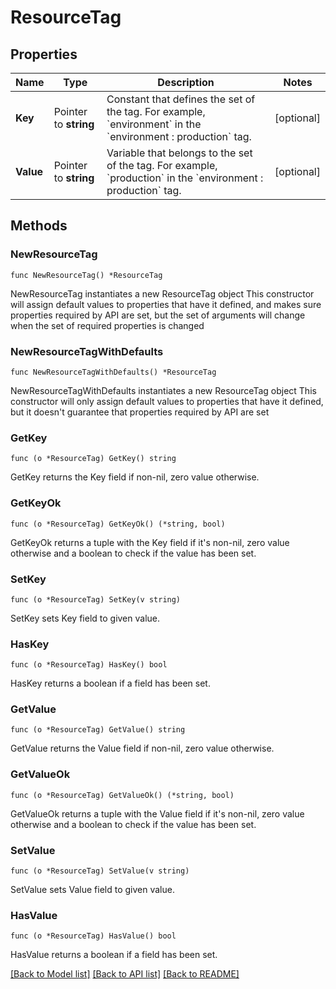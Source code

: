 # ResourceTag

## Properties

Name | Type | Description | Notes
------------ | ------------- | ------------- | -------------
**Key** | Pointer to **string** | Constant that defines the set of the tag. For example, &#x60;environment&#x60; in the &#x60;environment : production&#x60; tag. | [optional] 
**Value** | Pointer to **string** | Variable that belongs to the set of the tag. For example, &#x60;production&#x60; in the &#x60;environment : production&#x60; tag. | [optional] 

## Methods

### NewResourceTag

`func NewResourceTag() *ResourceTag`

NewResourceTag instantiates a new ResourceTag object
This constructor will assign default values to properties that have it defined,
and makes sure properties required by API are set, but the set of arguments
will change when the set of required properties is changed

### NewResourceTagWithDefaults

`func NewResourceTagWithDefaults() *ResourceTag`

NewResourceTagWithDefaults instantiates a new ResourceTag object
This constructor will only assign default values to properties that have it defined,
but it doesn't guarantee that properties required by API are set

### GetKey

`func (o *ResourceTag) GetKey() string`

GetKey returns the Key field if non-nil, zero value otherwise.

### GetKeyOk

`func (o *ResourceTag) GetKeyOk() (*string, bool)`

GetKeyOk returns a tuple with the Key field if it's non-nil, zero value otherwise
and a boolean to check if the value has been set.

### SetKey

`func (o *ResourceTag) SetKey(v string)`

SetKey sets Key field to given value.

### HasKey

`func (o *ResourceTag) HasKey() bool`

HasKey returns a boolean if a field has been set.
### GetValue

`func (o *ResourceTag) GetValue() string`

GetValue returns the Value field if non-nil, zero value otherwise.

### GetValueOk

`func (o *ResourceTag) GetValueOk() (*string, bool)`

GetValueOk returns a tuple with the Value field if it's non-nil, zero value otherwise
and a boolean to check if the value has been set.

### SetValue

`func (o *ResourceTag) SetValue(v string)`

SetValue sets Value field to given value.

### HasValue

`func (o *ResourceTag) HasValue() bool`

HasValue returns a boolean if a field has been set.

[[Back to Model list]](../README.md#documentation-for-models) [[Back to API list]](../README.md#documentation-for-api-endpoints) [[Back to README]](../README.md)


